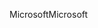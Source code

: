 <span data-ttu-id="781a7-101">Microsoft</span><span class="sxs-lookup"><span data-stu-id="781a7-101">Microsoft</span></span>